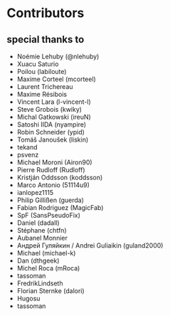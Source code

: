 # Contributors

## special thanks to
* Noémie Lehuby (@nlehuby)
* Xuacu Saturio
* Poilou (labiloute)
* Maxime Corteel (mcorteel)
* Laurent Trichereau
* Maxime Résibois
* Vincent Lara (l-vincent-l)
* Steve Grobois (kwiky)
* Michal Gatkowski (ireuN)
* Satoshi IIDA (nyampire)
* Robin Schneider (ypid)
* Tomáš Janoušek (liskin)
* tekand
* psvenz
* Michael Moroni (Airon90)
* Pierre Rudloff (Rudloff)
* Kristján Oddsson (koddsson)
* Marco Antonio (51114u9)
* ianlopez1115
* Philip Gillißen (guerda)
* Fabian Rodriguez (MagicFab)
* SpF (SansPseudoFix)
* Daniel (dadall)
* Stéphane (chtfn)
* Aubanel Monnier
* Андрей Гуляйкин / Andrei Guliaikin (guland2000)
* Michael (michael-k)
* Dan (dthgeek)
* Michel Roca (mRoca)
* tassoman
* FredrikLindseth
* Florian Sternke (dalori)
* Hugosu
* tassoman
